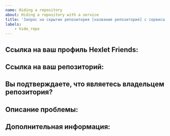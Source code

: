 ```yaml
---
name: Hiding a repository
about: Hiding a repository with a service
title: 'Запрос на скрытие репозитория [название репозитория] с сервиса Hexlet Friends'
labels:
    - hide_repo
---
```


## Ссылка на ваш профиль Hexlet Friends:


## Cсылка на ваш репозиторий:


## Вы подтверждаете, что являетесь владельцем репозитория?
<!--- Да/Нет -->


## Описание проблемы:
<!--- Опишите причину, почему вы хотите скрыть репозиторий и статистику с сервиса -->


## Дополнительная информация:
<!--- Укажите дополнительные детали, если это необходимо -->
